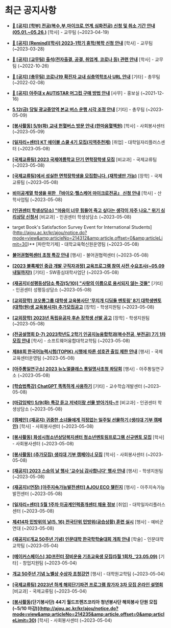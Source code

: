 # 최근 공지사항

* **[📌 [공지] [학부] 전공(복수,부,마이크로,연계,심화전공) 신청 및 취소 기간 안내 (05.01.~05.26.)](http://ajou.ac.kr/kr/ajou/notice.do?mode=view&amp;articleNo=213679&amp;article.offset=0&amp;articleLimit=30)**
 [학사] - 교무팀 (~2023-04-19)

* **[📌 [공지] [Remind][학사] 2023-1학기 휴학/복학 신청 안내](http://ajou.ac.kr/kr/ajou/notice.do?mode=view&amp;articleNo=212711&amp;article.offset=0&amp;articleLimit=30)**
 [학사] - 교무팀 (~2023-03-28)

* **[📌 [공지] [교무팀] 출석(전자출결, 공결, 취업계, 코로나 등) 관련 안내](http://ajou.ac.kr/kr/ajou/notice.do?mode=view&amp;articleNo=205552&amp;article.offset=0&amp;articleLimit=30)**
 [학사] - 교무팀 (~2022-10-26)

* **[📌 [공지] [총무팀] 코로나19 확진자 교내 심층역학조사 URL 안내](http://ajou.ac.kr/kr/ajou/notice.do?mode=view&amp;articleNo=180493&amp;article.offset=0&amp;articleLimit=30)**
 [기타] - 총무팀 (~2022-02-08)

* **[📌 [공지] 아주대 x AUTISTAR 머그컵 구매 방법 안내](http://ajou.ac.kr/kr/ajou/notice.do?mode=view&amp;articleNo=147976&amp;article.offset=0&amp;articleLimit=30)**
 [사무] - 홍보실 (~2021-12-16)

* **[5.12(금) 당일 광교중앙역 본교 버스 운행 시각 조정 안내](http://ajou.ac.kr/kr/ajou/notice.do?mode=view&amp;articleNo=214334&amp;article.offset=0&amp;articleLimit=30)**
 [기타] - 총무팀 (~2023-05-09)

* **[[봉사활동] 5/9(화) 교내 헌혈버스 방문 안내 (한마음혈액원)](http://ajou.ac.kr/kr/ajou/notice.do?mode=view&amp;articleNo=214333&amp;article.offset=0&amp;articleLimit=30)**
 [학사] - 사회봉사센터 (~2023-05-09)

* **[[일자리+센터] KT 에이블 스쿨 4기 모집(지역추천제)](http://ajou.ac.kr/kr/ajou/notice.do?mode=view&amp;articleNo=214328&amp;article.offset=0&amp;articleLimit=30)**
 [취업] - 대학일자리플러스센터 (~2023-05-08)

* **[[국제교류팀] 2023 국제여름학교 단기 면학장학생 모집](http://ajou.ac.kr/kr/ajou/notice.do?mode=view&amp;articleNo=214320&amp;article.offset=0&amp;articleLimit=30)**
 [비교과] - 국제교류팀 (~2023-05-08)

* **[[국제교류팀]에서 성실한 면학장학생을 모집합니다. (재학생만 가능)](http://ajou.ac.kr/kr/ajou/notice.do?mode=view&amp;articleNo=214318&amp;article.offset=0&amp;articleLimit=30)**
 [장학] - 국제교류팀 (~2023-05-08)

* **[비이공계열 학생을 위한 『바이오·헬스케어 마이크로전공』 신청 안내](http://ajou.ac.kr/kr/ajou/notice.do?mode=view&amp;articleNo=214317&amp;article.offset=0&amp;articleLimit=30)**
 [학사] - 산학사업팀 (~2023-05-08)

* **[[인권센터 학생상담소] &quot;마음이 너무 힘들어 죽고 싶다는 생각이 자주 나요.&quot; 위기 심리상담 신청서](http://ajou.ac.kr/kr/ajou/notice.do?mode=view&amp;articleNo=214316&amp;article.offset=0&amp;articleLimit=30)**
 [비교과] - 인권센터 학생상담소 (~2023-05-08)

* target Book&#x27;s Satisfaction Survey Event for International Students](http://ajou.ac.kr/kr/ajou/notice.do?mode=view&amp;articleNo=214312&amp;article.offset=0&amp;articleLimit=30)**
 [파란학기제] - 대학교육혁신원운영팀 (~2023-05-08)

* **[불어권협력센터 초청 특강 안내](http://ajou.ac.kr/kr/ajou/notice.do?mode=view&amp;articleNo=214310&amp;article.offset=0&amp;articleLimit=30)**
 [행사] - 불어권협력센터 (~2023-05-08)

* **[[2023 블록체인 중급 개발 구직자과정] 교육프로그램 참여 사전 수요조사(~05.09 내일까지!)](http://ajou.ac.kr/kr/ajou/notice.do?mode=view&amp;articleNo=214308&amp;article.offset=0&amp;articleLimit=30)**
 [기타] - SW중심대학사업단 (~2023-05-08)

* **[(재공지)[성평등상담소 특강(5/10)] &quot;사랑의 이름으로 용서되지 않는 것들&quot;](http://ajou.ac.kr/kr/ajou/notice.do?mode=view&amp;articleNo=214306&amp;article.offset=0&amp;articleLimit=30)**
 [기타] - 인권센터 성평등상담소 (~2023-05-08)

* **[[교외장학] 코오롱그룹 대학생 교육봉사단 ‘무지개 디딤돌 멘토링’ 8기 대학생멘토(대학(원)생 교육봉사자) 추가모집공고](http://ajou.ac.kr/kr/ajou/notice.do?mode=view&amp;articleNo=214300&amp;article.offset=0&amp;articleLimit=30)**
 [장학] - 학생지원팀 (~2023-05-08)

* **[[교외장학] 2023년 독립유공자 후손 장학생 선발 공고](http://ajou.ac.kr/kr/ajou/notice.do?mode=view&amp;articleNo=214297&amp;article.offset=0&amp;articleLimit=30)**
 [장학] - 학생지원팀 (~2023-05-08)

* **[(전공설명회 D-7) 2023학년도 2학기 인공지능융합학과[복수전공, 부전공] 7기 1차 모집 안내](http://ajou.ac.kr/kr/ajou/notice.do?mode=view&amp;articleNo=214295&amp;article.offset=0&amp;articleLimit=30)**
 [학사] - 소프트웨어융합대학교학팀 (~2023-05-08)

* **[제88회 한국어능력시험(TOPIK) 시행에 따른 성호관 출입 제한 안내](http://ajou.ac.kr/kr/ajou/notice.do?mode=view&amp;articleNo=214294&amp;article.offset=0&amp;articleLimit=30)**
 [행사] - 국제교육센터운영팀 (~2023-05-08)

* **[[아주통일연구소] 2023 뉴노멀클래스 통일명사초청 좌담회](http://ajou.ac.kr/kr/ajou/notice.do?mode=view&amp;articleNo=214292&amp;article.offset=0&amp;articleLimit=30)**
 [행사] - 아주통일연구소 (~2023-05-08)

* **[[학습법특강] ChatGPT 똑똑하게 사용하기](http://ajou.ac.kr/kr/ajou/notice.do?mode=view&amp;articleNo=214291&amp;article.offset=0&amp;articleLimit=30)**
 [기타] - 교수학습개발센터 (~2023-05-08)

* **[[마감임박!] 5/9(화) 특강 듣고 저녁이랑 선물 받아가자~!!](http://ajou.ac.kr/kr/ajou/notice.do?mode=view&amp;articleNo=214288&amp;article.offset=0&amp;articleLimit=30)**
 [비교과] - 인권센터 학생상담소 (~2023-05-08)

* **[[캠페인] (재공지) 귀중한 소녀들에게 걱정없는 일주일 선물하기 (생리대 기부 캠페인)](http://ajou.ac.kr/kr/ajou/notice.do?mode=view&amp;articleNo=214283&amp;article.offset=0&amp;articleLimit=30)**
 [학사] - 사회봉사센터 (~2023-05-08)

* **[[봉사활동] 화성시청소년상담복지센터 청소년멘토링프로그램 신규멘토 모집](http://ajou.ac.kr/kr/ajou/notice.do?mode=view&amp;articleNo=214282&amp;article.offset=0&amp;articleLimit=30)**
 [학사] - 사회봉사센터 (~2023-05-08)

* **[[봉사활동] (추가모집) 생리대 기부 캠페이너 모집](http://ajou.ac.kr/kr/ajou/notice.do?mode=view&amp;articleNo=214280&amp;article.offset=0&amp;articleLimit=30)**
 [학사] - 사회봉사센터 (~2023-05-08)

* **[[재공지] 2023 스승의 날 행사 &#x27;교수님 감사합니다&#x27; 행사 안내](http://ajou.ac.kr/kr/ajou/notice.do?mode=view&amp;articleNo=214275&amp;article.offset=0&amp;articleLimit=30)**
 [행사] - 학생지원팀 (~2023-05-08)

* **[(재공지)(연장) [아주지속가능발전센터] AJOU ECO 챌린지](http://ajou.ac.kr/kr/ajou/notice.do?mode=view&amp;articleNo=214263&amp;article.offset=0&amp;articleLimit=30)**
 [행사] - 아주지속가능발전센터 (~2023-05-08)

* **[[일자리+센터] 5월 1주차 이공계인력중개센터 채용 정보](http://ajou.ac.kr/kr/ajou/notice.do?mode=view&amp;articleNo=214262&amp;article.offset=0&amp;articleLimit=30)**
 [취업] - 대학일자리플러스센터 (~2023-05-08)

* **[제414차 민방위의 날(5. 16) 전국단위 민방위(공습상황) 훈련 실시](http://ajou.ac.kr/kr/ajou/notice.do?mode=view&amp;articleNo=214260&amp;article.offset=0&amp;articleLimit=30)**
 [행사] - 예비군연대 (~2023-05-08)

* **[(재공지)[개교 50주년 기념] 인문대학 한국학학술대회 개최 안내](http://ajou.ac.kr/kr/ajou/notice.do?mode=view&amp;articleNo=214250&amp;article.offset=0&amp;articleLimit=30)**
 [학술] - 인문대학교학팀 (~2023-05-04)

* **[[메이커스페이스] 3D프린터 장비운용 기초교육생 모집(5월 1회차_&#x27;23.05.09)](http://ajou.ac.kr/kr/ajou/notice.do?mode=view&amp;articleNo=214243&amp;article.offset=0&amp;articleLimit=30)**
 [기타] - 창업지원팀 (~2023-05-04)

* **[개교 50주년 기념 노벨상 수상자 초청강연](http://ajou.ac.kr/kr/ajou/notice.do?mode=view&amp;articleNo=214240&amp;article.offset=0&amp;articleLimit=30)**
 [행사] - 대학원교학팀 (~2023-05-04)

* **[[국제교류팀] 2023년 하계 해외단기파견 프로그램 참가자 3차 모집 온라인 설명회](http://ajou.ac.kr/kr/ajou/notice.do?mode=view&amp;articleNo=214236&amp;article.offset=0&amp;articleLimit=30)**
 [비교과] - 국제교류팀 (~2023-05-04)

* **[[봉사활동](재공지)(단기봉사단) 44기 월드프렌즈코리아 청년봉사단 해외봉사 단원 모집 (~5/10 마감)](http://ajou.ac.kr/kr/ajou/notice.do?mode=view&amp;articleNo=214235&amp;article.offset=0&amp;articleLimit=30)**
 [학사] - 사회봉사센터 (~2023-05-04)
